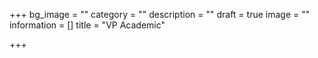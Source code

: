 +++
bg_image = ""
category = ""
description = ""
draft = true
image = ""
information = []
title = "VP Academic"

+++
